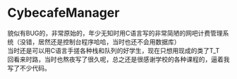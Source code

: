 # CybecafeManager
貌似有BUG的，非常原始的，年少无知时用C语言写的非常简陋的网吧计费管理系统（没错，居然还是控制台程序哈哈，当时也还不会用数据库）    
当时还是可以用C语言手搓各种栈和队列的好学生，现在只想用现成的类了T_T    
回看来时路，当时也熬夜写了很久呢，总之还是很感谢学校的各种课程的，逼着我写了不少代码。    
